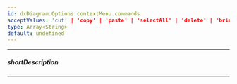 ```yaml
---
id: dxDiagram.Options.contextMenu.commands
acceptValues: 'cut' | 'copy' | 'paste' | 'selectAll' | 'delete' | 'bringToFront' | 'sendToBack' | 'lock' | 'unlock'
type: Array<String>
default: undefined
---
```

---
##### shortDescription

---
